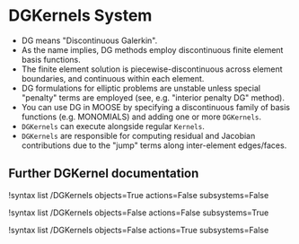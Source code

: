 <!-- MOOSE Documentation Stub: Remove this when content is added. -->

# DGKernels System

- DG means "Discontinuous Galerkin".
- As the name implies, DG methods employ discontinuous finite element basis functions.
- The finite element solution is piecewise-discontinuous across element boundaries, and continuous within each element.
- DG formulations for elliptic problems are unstable unless special "penalty" terms are employed (see, e.g. "interior penalty DG" method).
- You can use DG in MOOSE by specifying a discontinuous family of basis functions (e.g. MONOMIALS) and adding one or more `DGKernels`.
- `DGKernels` can execute alongside regular `Kernels`.
- `DGKernels` are responsible for computing residual and Jacobian contributions due to the "jump" terms along inter-element edges/faces.

## Further DGKernel documentation

!syntax list /DGKernels objects=True actions=False subsystems=False

!syntax list /DGKernels objects=False actions=False subsystems=True

!syntax list /DGKernels objects=False actions=True subsystems=False


